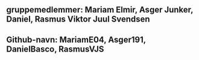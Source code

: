 ## gruppemedlemmer: Mariam Elmir, Asger Junker, Daniel, Rasmus Viktor Juul Svendsen
## Github-navn: MariamE04, Asger191, DanielBasco, RasmusVJS
